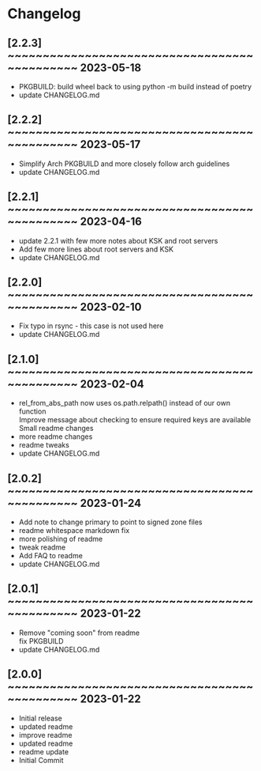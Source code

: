 # Changelog

## [2.2.3] ~~~~~~~~~~~~~~~~~~~~~~~~~~~~~~~~~~~~~~~~~~~~~ 2023-05-18
 - PKGBUILD: build wheel back to using python -m build instead of poetry  
 - update CHANGELOG.md  

## [2.2.2] ~~~~~~~~~~~~~~~~~~~~~~~~~~~~~~~~~~~~~~~~~~~~~ 2023-05-17
 - Simplify Arch PKGBUILD and more closely follow arch guidelines  
 - update CHANGELOG.md  

## [2.2.1] ~~~~~~~~~~~~~~~~~~~~~~~~~~~~~~~~~~~~~~~~~~~~~ 2023-04-16
 - update 2.2.1 with few more notes about KSK and root servers  
 - Add few more lines about root servers and KSK  
 - update CHANGELOG.md  

## [2.2.0] ~~~~~~~~~~~~~~~~~~~~~~~~~~~~~~~~~~~~~~~~~~~~~ 2023-02-10
 - Fix typo in rsync - this case is not used here  
 - update CHANGELOG.md  

## [2.1.0] ~~~~~~~~~~~~~~~~~~~~~~~~~~~~~~~~~~~~~~~~~~~~~ 2023-02-04
 - rel_from_abs_path now uses os.path.relpath() instead of our own function  
   Improve message about checking to ensure required keys are available  
   Small readme changes  
 - more readme changes  
 - readme tweaks  
 - update CHANGELOG.md  

## [2.0.2] ~~~~~~~~~~~~~~~~~~~~~~~~~~~~~~~~~~~~~~~~~~~~~ 2023-01-24
 - Add note to change primary to point to signed zone files  
 - readme whitespace markdown fix  
 - more polishing of readme  
 - tweak readme  
 - Add FAQ to readme  
 - update CHANGELOG.md  

## [2.0.1] ~~~~~~~~~~~~~~~~~~~~~~~~~~~~~~~~~~~~~~~~~~~~~ 2023-01-22
 - Remove "coming soon" from readme  
   fix PKGBUILD  
 - update CHANGELOG.md  

## [2.0.0] ~~~~~~~~~~~~~~~~~~~~~~~~~~~~~~~~~~~~~~~~~~~~~ 2023-01-22
 - Initial release  
 - updated readme  
 - improve readme  
 - updated readme  
 - readme update  
 - Initial Commit  

